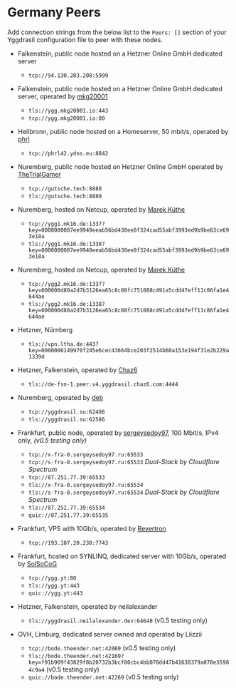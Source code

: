 # Germany Peers

Add connection strings from the below list to the `Peers: []` section of your
Yggdrasil configuration file to peer with these nodes.

* Falkenstein, public node hosted on a Hetzner Online GmbH dedicated server
  * `tcp://94.130.203.208:5999`

* Falkenstein, public node hosted on a Hetzner Online GmbH dedicated server, operated by [mkg20001](https://github.com/mkg20001)
  * `tls://ygg.mkg20001.io:443`
  * `tcp://ygg.mkg20001.io:80`

* Heilbronn, public node hosted on a Homeserver, 50 mbit/s, operated by [phrl](http://phrl42.ydns.eu)
  * `tcp://phrl42.ydns.eu:8842`

* Nuremberg, public node hosted on Hetzner Online GmbH operated by [TheTrialGamer](https://gutsche.tech)
  * `tcp://gutsche.tech:8888`
  * `tls://gutsche.tech:8889`

* Nuremberg, hosted on Netcup, operated by [Marek Küthe](https://mk16.de/)
  * `tcp://ygg1.mk16.de:1337?key=0000000087ee9949eeab56bd430ee8f324cad55abf3993ed9b9be63ce693e18a`
  * `tls://ygg1.mk16.de:1338?key=0000000087ee9949eeab56bd430ee8f324cad55abf3993ed9b9be63ce693e18a`

* Nuremberg, hosted on Netcup, operated by [Marek Küthe](https://mk16.de/)
  * `tcp://ygg2.mk16.de:1337?key=000000d80a2d7b3126ea65c8c08fc751088c491a5cdd47eff11c86fa1e4644ae`
  * `tls://ygg2.mk16.de:1338?key=000000d80a2d7b3126ea65c8c08fc751088c491a5cdd47eff11c86fa1e4644ae`

* Hetzner, Nürnberg
  * `tls://vpn.ltha.de:443?key=0000006149970f245e6cec43664bce203f2514b60a153e194f31e2b229a1339d`

* Hetzner, Falkenstein, operated by [Chaz6](https://github.com/chaz6)
  * `tls://de-fsn-1.peer.v4.yggdrasil.chaz6.com:4444`

* Nuremberg, operated by [deb](https://ysl.su)
  * `tcp://yggdrasil.su:62486`
  * `tls://yggdrasil.su:62586`

* Frankfurt, public node, operated by [sergeysedoy97](https://t.me/sergeysedoy97), 100 Mbit/s, IPv4 only, *(v0.5 testing only)*
  * `tcp://x-fra-0.sergeysedoy97.ru:65533`
  * `tcp://s-fra-0.sergeysedoy97.ru:65533` _Dual-Stack by Cloudflare Spectrum_
  * `tcp://87.251.77.39:65533`
  * `tls://x-fra-0.sergeysedoy97.ru:65534`
  * `tls://s-fra-0.sergeysedoy97.ru:65534` _Dual-Stack by Cloudflare Spectrum_
  * `tls://87.251.77.39:65534`
  * `quic://87.251.77.39:65535`

* Frankfurt, VPS with 10Gb/s, operated by [Revertron](https://github.com/Revertron)
  * `tcp://193.107.20.230:7743`

* Frankfurt, hosted on SYNLINQ, dedicated server with 10Gb/s, operated by [SolSoCoG](https://ieji.de/@solsocog)
  * `tcp://ygg.yt:80`
  * `tls://ygg.yt:443`
  * `quic://ygg.yt:443`

* Hetzner, Falkenstein, operated by neilalexander
  * `tls://yggdrasil.neilalexander.dev:64648` (v0.5 testing only)

* OVH, Limburg, dedicated server owned and operated by Liizzii
  * `tcp://bode.theender.net:42069` (v0.5 testing only)
  * `tls://bode.theender.net:42169?key=f91b909f43829f8b20732b3bcf80cbc4bb078dd47b41638379a078e35984c9a4` (v0.5 testing only)
  * `quic://bode.theender.net:42269` (v0.5 testing only)
